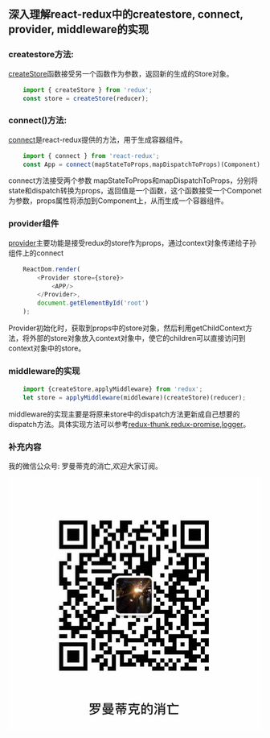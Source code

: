 ## 深入理解react-redux中的createstore, connect, provider, middleware的实现

### createstore方法:

[createStore](https://github.com/LPink777/Deep-understanding-of-react-redux/blob/master/createStore.js?1526914025679)函数接受另一个函数作为参数，返回新的生成的Store对象。

```javascript
    import { createStore } from 'redux';
    const store = createStore(reducer);
```

### connect()方法:

[connect](https://github.com/LPink777/Deep-understanding-of-react-redux/blob/master/connect.js?1526569104077)是react-redux提供的方法，用于生成容器组件。

```javascript
    import { connect } from 'react-redux';
    const App = connect(mapStateToProps,mapDispatchToProps)(Component)
```
connect方法接受两个参数 mapStateToProps和mapDispatchToProps，分别将state和dispatch转换为props，返回值是一个函数，这个函数接受一个Componet为参数，props属性将添加到Component上，从而生成一个容器组件。

### provider组件

[provider](https://github.com/LPink777/Deep-understanding-of-react-redux/blob/master/provider.js?1526912593157)主要功能是接受redux的store作为props，通过context对象传递给子孙组件上的connect

```javascript
    ReactDom.render(
        <Provider store={store}>
            <APP/>
        </Provider>,
        document.getElementById('root')
    );
```
Provider初始化时，获取到props中的store对象，然后利用getChildContext方法，将外部的store对象放入context对象中，使它的children可以直接访问到context对象中的store。

### middleware的实现

```javascript
    import {createStore,applyMiddleware} from 'redux';
    let store = applyMiddleware(middleware)(createStore)(reducer);
```

middleware的实现主要是将原来store中的dispatch方法更新成自己想要的dispatch方法。具体实现方法可以参考[redux-thunk](https://github.com/LPink777/Deep-understanding-of-react-redux/blob/master/redux-thunk.js?1527003004511),[redux-promise](https://github.com/LPink777/Deep-understanding-of-react-redux/blob/master/redux-promise.js?1527003030680),[logger](https://github.com/LPink777/Deep-understanding-of-react-redux/blob/master/logger.js?1527003054983)。

### 补充内容

我的微信公众号: 罗曼蒂克的消亡,欢迎大家订阅。

![二维码](https://github.com/LPink777/Webpack4/blob/master/src/static/qrcode.jpg)